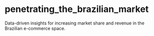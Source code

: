 # penetrating_the_brazilian_market
Data-driven insights for increasing market share and revenue in the Brazilian e-commerce space.
